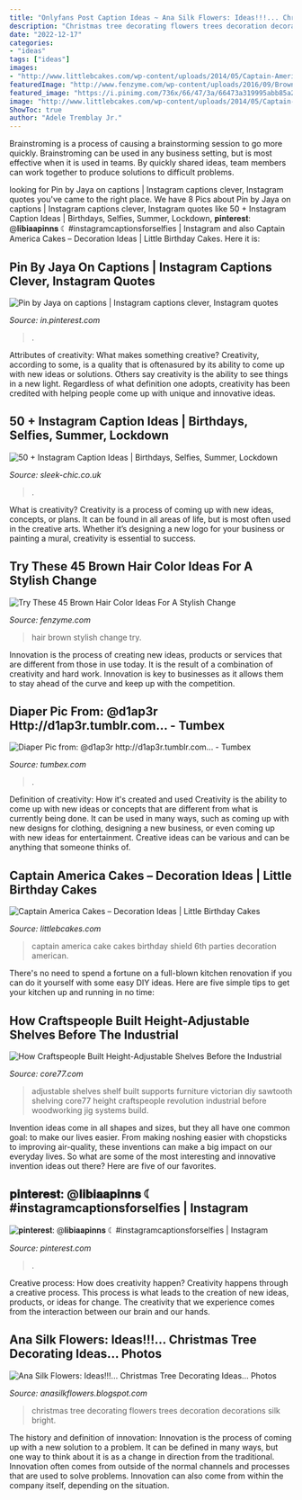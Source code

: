 ```yaml
---
title: "Onlyfans Post Caption Ideas ~ Ana Silk Flowers: Ideas!!!... Christmas Tree Decorating Ideas... Photos"
description: "Christmas tree decorating flowers trees decoration decorations silk bright"
date: "2022-12-17"
categories:
- "ideas"
tags: ["ideas"]
images:
- "http://www.littlebcakes.com/wp-content/uploads/2014/05/Captain-America-Cake-1024x768.jpg"
featuredImage: "http://www.fenzyme.com/wp-content/uploads/2016/09/Brown-Hair-Color-Ideas-19.jpg"
featured_image: "https://i.pinimg.com/736x/66/47/3a/66473a319995abb85a2aa4db82a191d4.jpg"
image: "http://www.littlebcakes.com/wp-content/uploads/2014/05/Captain-America-Cake-1024x768.jpg"
ShowToc: true
author: "Adele Tremblay Jr."
---
```



Brainstroming is a process of causing a brainstorming session to go more quickly. Brainstroming can be used in any business setting, but is most effective when it is used in teams. By quickly shared ideas, team members can work together to produce solutions to difficult problems.

	

		
looking for Pin by Jaya on captions | Instagram captions clever, Instagram quotes you've came to the right place. We have 8 Pics about Pin by Jaya on captions | Instagram captions clever, Instagram quotes like 50 + Instagram Caption Ideas | Birthdays, Selfies, Summer, Lockdown, 𝐩𝐢𝐧𝐭𝐞𝐫𝐞𝐬𝐭: @𝐥𝐢𝐛𝐢𝐚𝐚𝐩𝐢𝐧𝐧𝐬 ☾ #instagramcaptionsforselfies | Instagram and also Captain America Cakes – Decoration Ideas | Little Birthday Cakes. Here it is:
		
    
## Pin By Jaya On Captions | Instagram Captions Clever, Instagram Quotes

<img loading=lazy src="https://i.pinimg.com/originals/fc/fe/c5/fcfec5b99b6c7e789e10b45c1017a05a.jpg" onerror="this.onerror=null;this.src='https://tse4.mm.bing.net/th?id=OIP.brU3tEYtngs4Oc-8EerViAHaJO&amp;pid=15.1';" alt="Pin by Jaya on captions | Instagram captions clever, Instagram quotes">

_Source: in.pinterest.com_

>. 

	

Attributes of creativity: What makes something creative?
Creativity, according to some, is a quality that is oftenasured by its ability to come up with new ideas or solutions. Others say creativity is the ability to see things in a new light. Regardless of what definition one adopts, creativity has been credited with helping people come up with unique and innovative ideas.

    
## 50 + Instagram Caption Ideas | Birthdays, Selfies, Summer, Lockdown

<img loading=lazy src="https://www.sleek-chic.co.uk/wp-content/uploads/2020/07/IMG_6646-1-997x2048.jpg" onerror="this.onerror=null;this.src='https://tse3.mm.bing.net/th?id=OIP.MS8wXJ8Tz4yUcDErgRRcRgHaPN&amp;pid=15.1';" alt="50 + Instagram Caption Ideas | Birthdays, Selfies, Summer, Lockdown">

_Source: sleek-chic.co.uk_

>. 

	

What is creativity?
Creativity is a process of coming up with new ideas, concepts, or plans. It can be found in all areas of life, but is most often used in the creative arts. Whether it’s designing a new logo for your business or painting a mural, creativity is essential to success.

    
## Try These 45 Brown Hair Color Ideas For A Stylish Change

<img loading=lazy src="http://www.fenzyme.com/wp-content/uploads/2016/09/Brown-Hair-Color-Ideas-19.jpg" onerror="this.onerror=null;this.src='https://tse1.mm.bing.net/th?id=OIP.BiEhJ-jZLQB6_cIbgyZ5BAHaJ4&amp;pid=15.1';" alt="Try These 45 Brown Hair Color Ideas For A Stylish Change">

_Source: fenzyme.com_

>hair brown stylish change try. 

	

Innovation is the process of creating new ideas, products or services that are different from those in use today. It is the result of a combination of creativity and hard work. Innovation is key to businesses as it allows them to stay ahead of the curve and keep up with the competition.

    
## Diaper Pic From: @d1ap3r Http://d1ap3r.tumblr.com... - Tumbex

<img loading=lazy src="https://64.media.tumblr.com/0f5a45b44493bd3550e157d91261b7d0/2df45b6815ec2a8d-42/s500x750/723c04dc1d7aaee634c9bfc0650d689387cdbd7a.jpg" onerror="this.onerror=null;this.src='https://tse2.mm.bing.net/th?id=OIP.yPMOFF0QKrOLmte0hu-EGAAAAA&amp;pid=15.1';" alt="Diaper Pic from: @d1ap3r http://d1ap3r.tumblr.com... - Tumbex">

_Source: tumbex.com_

>. 

	

Definition of creativity: How it's created and used
Creativity is the ability to come up with new ideas or concepts that are different from what is currently being done. It can be used in many ways, such as coming up with new designs for clothing, designing a new business, or even coming up with new ideas for entertainment. Creative ideas can be various and can be anything that someone thinks of.

    
## Captain America Cakes – Decoration Ideas | Little Birthday Cakes

<img loading=lazy src="http://www.littlebcakes.com/wp-content/uploads/2014/05/Captain-America-Cake-1024x768.jpg" onerror="this.onerror=null;this.src='https://tse2.mm.bing.net/th?id=OIP.UVEOLZJ69_S8ZF4_NEbMmgHaFj&amp;pid=15.1';" alt="Captain America Cakes – Decoration Ideas | Little Birthday Cakes">

_Source: littlebcakes.com_

>captain america cake cakes birthday shield 6th parties decoration american. 

	

There's no need to spend a fortune on a full-blown kitchen renovation if you can do it yourself with some easy DIY ideas. Here are five simple tips to get your kitchen up and running in no time: 

    
## How Craftspeople Built Height-Adjustable Shelves Before The Industrial

<img loading=lazy src="https://s3files.core77.com/blog/images/370443_81_43431_4FweA2gLZ.jpg" onerror="this.onerror=null;this.src='https://tse3.mm.bing.net/th?id=OIP.ynj0J3epZvW0TPIAn07VDwHaLZ&amp;pid=15.1';" alt="How Craftspeople Built Height-Adjustable Shelves Before the Industrial">

_Source: core77.com_

>adjustable shelves shelf built supports furniture victorian diy sawtooth shelving core77 height craftspeople revolution industrial before woodworking jig systems build. 

	

Invention ideas come in all shapes and sizes, but they all have one common goal: to make our lives easier. From making noshing easier with chopsticks to improving air-quality, these inventions can make a big impact on our everyday lives. So what are some of the most interesting and innovative invention ideas out there? Here are five of our favorites.

    
## 𝐩𝐢𝐧𝐭𝐞𝐫𝐞𝐬𝐭: @𝐥𝐢𝐛𝐢𝐚𝐚𝐩𝐢𝐧𝐧𝐬 ☾ #instagramcaptionsforselfies | Instagram

<img loading=lazy src="https://i.pinimg.com/736x/66/47/3a/66473a319995abb85a2aa4db82a191d4.jpg" onerror="this.onerror=null;this.src='https://tse4.mm.bing.net/th?id=OIP.uuQITCvpbV-jIrpDBETNCAHaNK&amp;pid=15.1';" alt="𝐩𝐢𝐧𝐭𝐞𝐫𝐞𝐬𝐭: @𝐥𝐢𝐛𝐢𝐚𝐚𝐩𝐢𝐧𝐧𝐬 ☾ #instagramcaptionsforselfies | Instagram">

_Source: pinterest.com_

>. 

	

Creative process: How does creativity happen?
Creativity happens through a creative process. This process is what leads to the creation of new ideas, products, or ideas for change. The creativity that we experience comes from the interaction between our brain and our hands.

    
## Ana Silk Flowers: Ideas!!!... Christmas Tree Decorating Ideas... Photos

<img loading=lazy src="http://3.bp.blogspot.com/-ecVnjv9tnhM/Tr6615lZ5uI/AAAAAAAAAZ0/mIUvN-hSI1E/s1600/0809190128.jpg" onerror="this.onerror=null;this.src='https://tse4.mm.bing.net/th?id=OIP.5IcmS5ikxzT_ZuTP2WrxHAHaMs&amp;pid=15.1';" alt="Ana Silk Flowers: Ideas!!!... Christmas Tree Decorating Ideas... Photos">

_Source: anasilkflowers.blogspot.com_

>christmas tree decorating flowers trees decoration decorations silk bright. 

	

The history and definition of innovation:
Innovation is the process of coming up with a new solution to a problem. It can be defined in many ways, but one way to think about it is as a change in direction from the traditional. Innovation often comes from outside of the normal channels and processes that are used to solve problems. Innovation can also come from within the company itself, depending on the situation.

